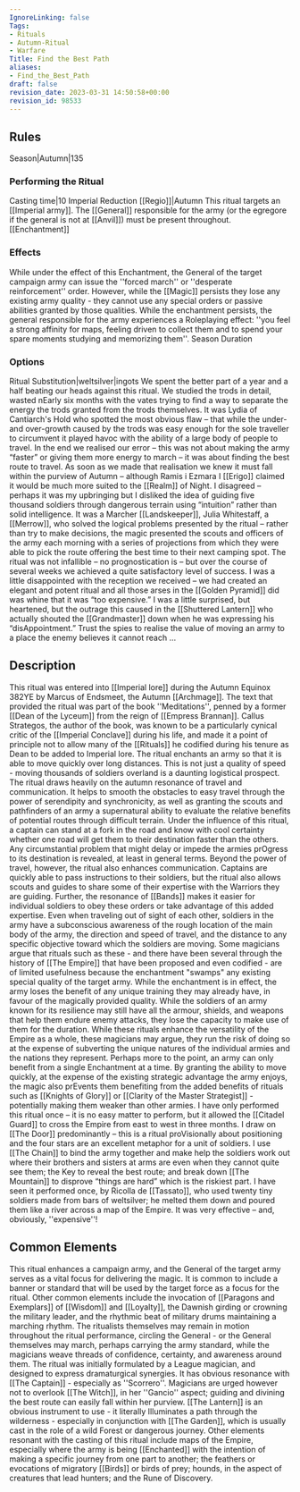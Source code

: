 ```yaml
---
IgnoreLinking: false
Tags:
- Rituals
- Autumn-Ritual
- Warfare
Title: Find the Best Path
aliases:
- Find_the_Best_Path
draft: false
revision_date: 2023-03-31 14:50:58+00:00
revision_id: 98533
---
```


## Rules
Season|Autumn|135
### Performing the Ritual
Casting time|10 Imperial Reduction
[[Regio]]|Autumn This ritual targets an [[Imperial army]]. The [[General]] responsible for the army (or the egregore if the general is not at [[Anvil]]) must be present throughout.
[[Enchantment]]
### Effects
While under the effect of this Enchantment, the General of the target campaign army can issue the ''forced march'' or ''desperate reinforcement'' order. However, while the [[Magic]] persists they lose any existing army quality - they cannot use any special orders or passive abilities granted by those qualities.
While the enchantment persists, the general responsible for the army experiences a Roleplaying effect: ''you feel a strong affinity for maps, feeling driven to collect them and to spend your spare moments studying and memorizing them''.
Season Duration
### Options
Ritual Substitution|weltsilver|ingots
We spent the better part of a year and a half beating our heads against this ritual. We studied the trods in detail, wasted nEarly six months with the vates trying to find a way to separate the energy the trods granted from the trods themselves. It was Lydia of Cantiarch's Hold who spotted the most obvious flaw – that while the under- and over-growth caused by the trods was easy enough for the sole traveller to circumvent it played havoc with the ability of a large body of people to travel.
In the end we realised our error – this was not about making the army “faster” or giving them more energy to march – it was about finding the best route to travel. As soon as we made that realisation we knew it must fall within the purview of Autumn – although Ramis i Ezmara I [[Erigo]] claimed it would be much more suited to the [[Realm]] of Night. I disagreed – perhaps it was my upbringing but I disliked the idea of guiding five thousand soldiers through dangerous terrain using “intuition” rather than solid intelligence.
It was a Marcher [[Landskeeper]], Julia Whitestaff, a [[Merrow]], who solved the logical problems presented by the ritual – rather than try to make decisions, the magic presented the scouts and officers of the army each morning with a series of projections from which they were able to pick the route offering the best time to their next camping spot. The ritual was not infallible – no prognostication is – but over the course of several weeks we achieved a quite satisfactory level of success.
I was a little disappointed with the reception we received – we had created an elegant and potent ritual and all those arses in the [[Golden Pyramid]] did was whine that it was “too expensive.” I was a little surprised, but heartened, but the outrage this caused in the [[Shuttered Lantern]] who actually shouted the [[Grandmaster]] down when he was expressing his “disAppointment.” Trust the spies to realise the value of moving an army to a place the enemy believes it cannot reach ...
## Description
This ritual was entered into [[Imperial lore]] during the Autumn Equinox 382YE by Marcus of Endsmeet, the Autumn [[Archmage]]. The text that provided the ritual was part of the book ''Meditations'', penned by a former [[Dean of the Lyceum]] from the reign of [[Empress Brannan]]. Callus Strategos, the author of the book, was known to be a particularly cynical critic of the [[Imperial Conclave]] during his life, and made it a point of principle not to allow many of the [[Rituals]] he codified during his tenure as Dean to be added to Imperial lore.
The ritual enchants an army so that it is able to move quickly over long distances. This is not just a quality of speed - moving thousands of soldiers overland is a daunting logistical prospect. The ritual draws heavily on the autumn resonance of travel and communication. It helps to smooth the obstacles to easy travel through the power of serendipity and synchronicity, as well as granting the scouts and pathfinders of an army a supernatural ability to evaluate the relative benefits of potential routes through difficult terrain. Under the influence of this ritual, a captain can stand at a fork in the road and know with cool certainty whether one road will get them to their destination faster than the others. Any circumstantial problem that might delay or impede the armies prOgress to its destination is revealed, at least in general terms.
Beyond the power of travel, however, the ritual also enhances communication. Captains are quickly able to pass instructions to their soldiers, but the ritual also allows scouts and guides to share some of their expertise with the Warriors they are guiding. Further, the resonance of [[Bands]] makes it easier for individual soldiers to obey these orders or take advantage of this added expertise. Even when traveling out of sight of each other, soldiers in the army have a subconscious awareness of the rough location of the main body of the army, the direction and speed of travel, and the distance to any specific objective toward which the soldiers are moving.
Some magicians argue that rituals such as these - and there have been several through the history of [[The Empire]] that have been proposed and even codified - are of limited usefulness because the enchantment "swamps" any existing special quality of the target army. While the enchantment is in effect, the army loses the benefit of any unique training they may already have, in favour of the magically provided quality. While the soldiers of an army known for its resilience may still have all the armour, shields, and weapons that help them endure enemy attacks, they lose the capacity to make use of them for the duration. While these rituals enhance the versatility of the Empire as a whole, these magicians may argue, they run the risk of doing so at the expense of subverting the unique natures of the individual armies and the nations they represent.
Perhaps more to the point, an army can only benefit from a single Enchantment at a time. By granting the ability to move quickly, at the expense of the existing strategic advantage the army enjoys, the magic also prEvents them benefiting from the added benefits of rituals such as [[Knights of Glory]] or [[Clarity of the Master Strategist]] - potentially making them weaker than other armies.
I have only performed this ritual once – it is no easy matter to perform, but it allowed the [[Citadel Guard]] to cross the Empire from east to west in three months. I draw on [[The Door]] predominantly – this is a ritual proVisionally about positioning and the four stars are an excellent metaphor for a unit of soldiers. I use [[The Chain]] to bind the army together and make help the soldiers work out where their brothers and sisters at arms are even when they cannot quite see them; the Key to reveal the best route; and break down [[The Mountain]] to disprove “things are hard” which is the riskiest part.
I have seen it performed once, by Ricolla de [[Tassato]], who used twenty tiny soldiers made from bars of weltsilver; he melted them down and poured them like a river across a map of the Empire. It was very effective – and, obviously, ''expensive''! 
## Common Elements
This ritual enhances a campaign army, and the General of the target army serves as a vital focus for delivering the magic. It is common to include a banner or standard that will be used by the target force as a focus for the ritual. Other common elements include the invocation of [[Paragons and Exemplars]] of [[Wisdom]] and [[Loyalty]], the Dawnish girding or crowning the military leader, and the rhythmic beat of military drums maintaining a marching rhythm. The ritualists themselves may remain in motion throughout the ritual performance, circling the General - or the General themselves may march, perhaps carrying the army standard, while the magicians weave threads of confidence, certainty, and awareness around them.
The ritual was initially formulated by a League magician, and designed to express dramaturgical synergies. It has obvious resonance with [[The Captain]] - especially as ''Scorrero''. Magicians are urged however not to overlook [[The Witch]], in her ''Gancio'' aspect; guiding and divining the best route can easily fall within her purview. [[The Lantern]] is an obvious instrument to use - it literally Illuminates a path through the wilderness - especially in conjunction with [[The Garden]], which is usually cast in the role of a wild Forest or dangerous journey.
Other elements resonant with the casting of this ritual include maps of the Empire, especially where the army is being [[Enchanted]] with the intention of making a specific journey from one part to another; the feathers or evocations of migratory [[Birds]] or birds of prey; hounds, in the aspect of creatures that lead hunters; and the Rune of Discovery.